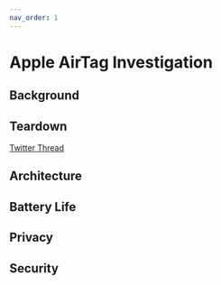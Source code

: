 ```yaml
---
nav_order: 1
---
```


# Apple AirTag Investigation

## Background

## Teardown

[Twitter Thread](https://twitter.com/adamcatley/status/1388196843184697346)

## Architecture

## Battery Life

## Privacy

## Security
